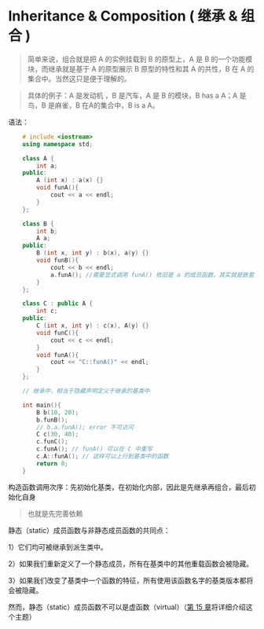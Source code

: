 # Inheritance & Composition ( 继承 & 组合 )

> 简单来说，组合就是把 A 的实例挂载到 B 的原型上，A 是 B 的一个功能模块，而继承就是基于 A 的原型展示 B 原型的特性和其 A 的共性，B 在 A 的集合中。当然这只是便于理解的。

> 具体的例子：A 是发动机 ，B 是汽车，A 是 B 的模块，B has a A；A 是鸟，B 是麻雀，B 在A的集合中，B is a A。

语法：

```cpp
    # include <iostream>
    using namespace std;

    class A {
        int a;
    public:
        A (int x) : a(x) {}
        void funA(){
            cout << a << endl;
        } 
    };

    class B {
        int b;
        A a;
    public:
        B (int x, int y) : b(x), a(y) {}
        void funB(){
            cout << b << endl;
            a.funA(); //需要显式调用 funA() 依旧是 a 的成员函数，其实就是嵌套了一层
        }
    };

    class C : public A {
        int c;
    public:
        C (int x, int y) : c(x), A(y) {}
        void funC(){
            cout << c << endl;
        }
        void funA(){
            cout << "C::funA()" << endl;
        }
    };

    // 继承中，相当于隐藏声明定义于继承的基类中

    int main(){
        B b(10, 20);
        b.funB();
        // b.a.funA(); error 不可访问
        C c(30, 40);
        c.funC();
        c.funA(); // funA() 可以在 C 中重写
        c.A::funA(); // 这样可以上行到基类中的函数
        return 0;
    }
```

构造函数调用次序：先初始化基类，在初始化内部，因此是先继承再组合，最后初始化自身

> 也就是先完善依赖


静态（static）成员函数与非静态成员函数的共同点：

1）它们均可被继承到派生类中。

2）如果我们重新定义了一个静态成员，所有在基类中的其他重载函数会被隐藏。

3）如果我们改变了基类中一个函数的特征，所有使用该函数名字的基类版本都将会被隐藏。

然而，静态（static）成员函数不可以是虚函数（virtual）（[第 15 章](./15.md)将详细介绍这个主题）